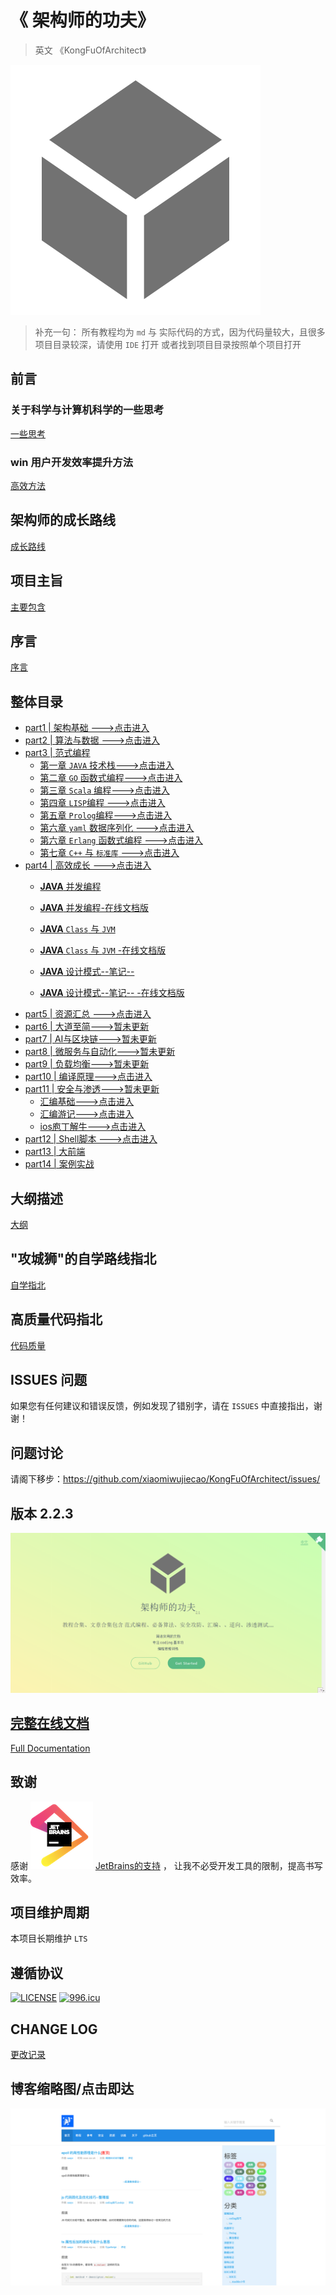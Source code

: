 # 《 架构师的功夫》
>  英文 《KongFuOfArchitect》

![架构师的功夫](./img/icon.svg)

> 补充一句： 所有教程均为 `md` 与 实际代码的方式，因为代码量较大，且很多项目目录较深，请使用 `IDE` 打开 或者找到项目目录按照单个项目打开


## 前言

### 关于科学与计算机科学的一些思考

[一些思考](./thought.md)

### win 用户开发效率提升方法

[高效方法](./effective.md)

## 架构师的成长路线

[成长路线](./path.md)

## 项目主旨

[主要包含](./major.md)

## 序言

[序言](./sequence.md)

## 整体目录

- [part1 | 架构基础 --->点击进入](./part1/README.md)
- [part2 | 算法与数据 --->点击进入](./part2/README.md)
- [part3 | 范式编程](./part3/README.md)
  - [第一章 `JAVA` 技术栈--->点击进入](./part3/java/README.md)
  - [第二章 `GO` 函数式编程--->点击进入](./part3/go/README.md)
  - [第三章 `Scala` 编程--->点击进入](./part3/scala/README.md)
  - [第四章 `LISP`编程 --->点击进入](./part3/lisp/README.md)
  - [第五章 `Prolog`编程--->点击进入 ](./part3/prolog/README.md)
  - [第六章 `yaml` 数据序列化 --->点击进入 ](./part3/yaml/README.md)
  - [第六章 `Erlang` 函数式编程 --->点击进入 ](./part3/erlang/README.md)
  - [第七章 `C++` 与 `标准库` --->点击进入 ](./part3/c++_stl/README.md)
- [part4 | 高效成长 --->点击进入](./part4/README.md)
    - [**JAVA** 并发编程](./part4/java_concurrency/README.md)
    
    - [**JAVA** 并发编程-在线文档版](/part4/java_concurrency/README.md)
    
    - [**JAVA** `Class` 与 `JVM`](./part4/java_class_jvm/README.md)
    
    - [**JAVA** `Class` 与 `JVM` -在线文档版](/part4/java_class_jvm/README.md)
    
    - [**JAVA** 设计模式--笔记-- ](./part4/java_designPattern/README.md)
    
    - [**JAVA** 设计模式--笔记-- -在线文档版](/part4/java_designPattern/README.md)
- [part5 | 资源汇总 --->点击进入](./part5/README.md)
- [part6 | 大道至简--->暂未更新](./part6/README.md)
- [part7 | AI与区块链--->暂未更新](./part7/README.md)
- [part8 | 微服务与自动化--->暂未更新](./part8/README.md)
- [part9 | 负载均衡--->暂未更新](./part9/README.md)
- [part10 | 编译原理--->点击进入](part10/README.md)
- [part11 | 安全与渗透--->暂未更新](part11/README.md)
    - [汇编基础--->点击进入](https://github.com/xiaomiwujiecao/GAB)
    - [汇编游记--->点击进入](part11/assembly/README.md)
    - [ios庖丁解牛--->点击进入](https://github.com/xiaomiwujiecao/iosKnife)
- [part12 | Shell脚本 --->点击进入](https://github.com/xiaomiwujiecao/cleverShell)
- [part13 | 大前端](./part13/README.md)
- [part14 | 案例实战](./part14/README.md)
## 大纲描述

[大纲](./framework.md)

## "攻城狮"的自学路线指北
 
[自学指北](./self_charge.md)


## 高质量代码指北

[代码质量](./high_quality_code.md)
    

## ISSUES 问题

 如果您有任何建议和错误反馈，例如发现了错别字，请在 `ISSUES` 中直接指出，谢谢！

## 问题讨论 

请阁下移步：https://github.com/xiaomiwujiecao/KongFuOfArchitect/issues/


## 版本 2.2.3

![2.1-snap](img/snap.png)

## [完整在线文档](https://xiaomiwujiecao.github.io/KongFuOfArchitect/)

[Full Documentation](https://xiaomiwujiecao.github.io/KongFuOfArchitect/)

## 致谢

感谢 ![](img/jetbrains11.png)  [JetBrains的支持](https://www.jetbrains.com/?from=KongFuOfArchitect) ， 让我不必受开发工具的限制，提高书写效率。

## 项目维护周期

本项目长期维护 `LTS`


## 遵循协议

[![LICENSE](https://img.shields.io/badge/license-Anti%20996-blue.svg)](https://github.com/996icu/996.ICU/blob/master/LICENSE)
[![996.icu](https://img.shields.io/badge/link-996.icu-red.svg)](https://996.icu)

## CHANGE LOG

[更改记录](change_log.md)


## 博客缩略图/点击即达

[![小新开源](img/ai_nodejs7.png)](https://tftp.top/)
